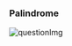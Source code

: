 ### Palindrome

![questionImg](https://cdn.discordapp.com/attachments/903251813053108254/903275043046432808/Coderbyte_easy.png)
